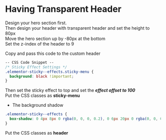 # Having Transparent Header

Design your hero section first. <BR/>
Then design your header with transparent header and set the height to 80px<br/>
Move the hero section up by -80px at the bottom <br/>
Set the z-index of the header to 9

Copy and pass this code to the custom header

```css
-- CSS Code Snippet --
/* Sticky Effect Settings */
.elementor-sticky--effects.sticky-menu {
  background: black !important;
}
```

Then set the sticky effect to top and set the <b>_effect offset to 100_</b> <br/>
Put the CSS classes as <b>sticky-menu</b>

- The background shadow

```css
.elementor-sticky--effects {
  box-shadow: 0 4px 8px 0 rgba(0, 0, 0, 0.2), 0 6px 20px 0 rgba(0, 0, 0, 0.19);
}
```

Put the CSS classes as <b>header</b>
